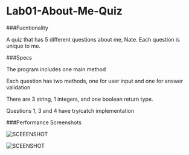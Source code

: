 # Lab01-About-Me-Quiz

###Fucntionality

A quiz that has 5 different questions about me, Nate. Each question is unique to me.

###Specs

The program includes one main method

Each question has two methods, one for user input and one for answer validation

There are 3 string, 1 integers, and one boolean return type.

Questions 1, 3 and 4 have try/catch implementation

###Performance Screenshots

![SCEEENSHOT](https://github.com/ntibbals/Lab01-About-Me-Quiz/blob/master/no-exception.PNG)

![SCEENSHOT](https://github.com/ntibbals/Lab01-About-Me-Quiz/blob/master/with-exceptions.PNG)